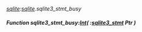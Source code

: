 _[sqlite](../../modules/sqlite/sqlite-module.md):[sqlite](../../modules/sqlite/sqlite-module.md).sqlite3\_stmt\_busy_
##### Function sqlite3\_stmt\_busy:[Int](../../modules/wonkey/wonkey-types-int.md)( :[sqlite3_stmt](../../modules/sqlite/sqlite-sqlite3_stmt.md) Ptr )
